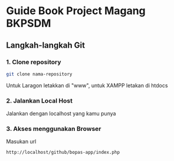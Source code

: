 # Guide Book Project Magang BKPSDM

## **Langkah-langkah Git**

### 1. **Clone repository**
```bash
git clone nama-repository
```
Untuk Laragon letakkan di "www", untuk XAMPP letakan di htdocs

### 2. **Jalankan Local Host**
Jalankan dengan localhost yang kamu punya
### 3. **Akses menggunakan Browser**
Masukan url
```bash
http://localhost/github/bopas-app/index.php
```

